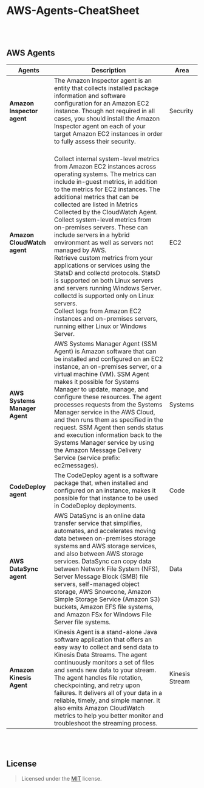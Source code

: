 
# AWS-Agents-CheatSheet

<br><br>

## AWS Agents


| Agents | Description | Area |
|-|-|-|
| **Amazon Inspector agent** | The Amazon Inspector agent is an entity that collects installed package information and software configuration for an Amazon EC2 instance. Though not required in all cases, you should install the Amazon Inspector agent on each of your target Amazon EC2 instances in order to fully assess their security. | Security |
| **Amazon CloudWatch agent** | <br> Collect internal system-level metrics from Amazon EC2 instances across operating systems. The metrics can include in-guest metrics, in addition to the metrics for EC2 instances. The additional metrics that can be collected are listed in Metrics Collected by the CloudWatch Agent. <br> Collect system-level metrics from on-premises servers. These can include servers in a hybrid environment as well as servers not managed by AWS. <br> Retrieve custom metrics from your applications or services using the StatsD and collectd protocols. StatsD is supported on both Linux servers and servers running Windows Server. collectd is supported only on Linux servers. <br> Collect logs from Amazon EC2 instances and on-premises servers, running either Linux or Windows Server.  | EC2 |
| **AWS Systems Manager Agent** | AWS Systems Manager Agent (SSM Agent) is Amazon software that can be installed and configured on an EC2 instance, an on-premises server, or a virtual machine (VM). SSM Agent makes it possible for Systems Manager to update, manage, and configure these resources. The agent processes requests from the Systems Manager service in the AWS Cloud, and then runs them as specified in the request. SSM Agent then sends status and execution information back to the Systems Manager service by using the Amazon Message Delivery Service (service prefix: ec2messages). | Systems |
| **CodeDeploy agent** | The CodeDeploy agent is a software package that, when installed and configured on an instance, makes it possible for that instance to be used in CodeDeploy deployments. | Code | 
| **AWS DataSync agent** | AWS DataSync is an online data transfer service that simplifies, automates, and accelerates moving data between on-premises storage systems and AWS storage services, and also between AWS storage services. DataSync can copy data between Network File System (NFS), Server Message Block (SMB) file servers, self-managed object storage, AWS Snowcone, Amazon Simple Storage Service (Amazon S3) buckets, Amazon EFS file systems, and Amazon FSx for Windows File Server file systems. <br>   | Data |
| **Amazon Kinesis Agent** | Kinesis Agent is a stand-alone Java software application that offers an easy way to collect and send data to Kinesis Data Streams. The agent continuously monitors a set of files and sends new data to your stream. The agent handles file rotation, checkpointing, and retry upon failures. It delivers all of your data in a reliable, timely, and simple manner. It also emits Amazon CloudWatch metrics to help you better monitor and troubleshoot the streaming process. | Kinesis Stream |


<br><br>

## License

> Licensed under the [MIT](license) license.